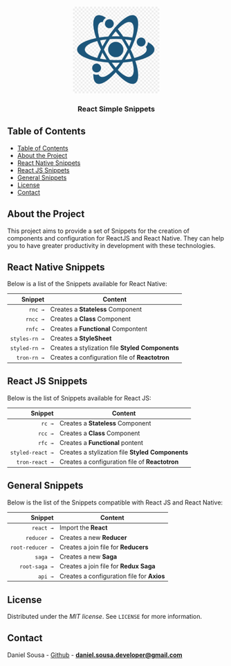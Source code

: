 <br />
<p align="center">
 <a href="https://instagram.com/danielsousadev">
    <img src="assets/simple.jpg" alt="Simple Snippets" width="200px">
  </a>
        <h3 align="center">React Simple Snippets</h3>
</p>

## Table of Contents

- [Table of Contents](#table-of-contents)
- [About the Project](#about-the-project)
- [React Native Snippets](#react-native-snippets)
- [React JS Snippets](#react-js-snippets)
- [General Snippets](#general-snippets)
- [License](#license)
- [Contact](#contact)

## About the Project

This project aims to provide a set of Snippets for the creation of components and configuration for ReactJS and React Native. They can help you to have greater productivity in development with these technologies.



## React Native Snippets 

Below is a list of the Snippets available for React Native:

|                 Snippet | Content                                                                       |
| ----------------------: | ----------------------------------------------------------------------------- |
|                 `rnc →` | Creates a **Stateless** Component                                             |
|                `rncc →` | Creates a **Class** Component                                                 |
|                `rnfc →` | Creates a **Functional** Compontent                                           |
|           `styles-rn →` | Creates a **StyleSheet**                                                      |
|           `styled-rn →` | Creates a stylization file **Styled Components**                              |
|             `tron-rn →` | Creates a configuration file of **Reactotron**                                |



## React JS Snippets

Below is the list of Snippets available for React JS:

|                 Snippet | Content                                                                       |
| ----------------------: | ----------------------------------------------------------------------------- |
|                  `rc →` | Creates a **Stateless** Component                                             |
|                 `rcc →` | Creates a **Class** Component                                                 |
|                 `rfc →` | Creates a **Functional** pontent                                              |
|        `styled-react →` | Creates a stylization file **Styled Components**                              |
|          `tron-react →` | Creates a configuration file of **Reactotron**                                |


## General Snippets 

Below is the list of the Snippets compatible with React JS and React Native:

|                 Snippet  | Content                                                                      |
| ----------------------:  | -----------------------------------------------------------------------------|
|               `react →`  | Import the **React**                                                         |
|             `reducer →`  | Creates a new **Reducer**                                                    |
|        `root-reducer →`  | Creates a join file for **Reducers**                                         |
|                `saga →`  | Creates a new **Saga**                                                       |
|           `root-saga →`  | Creates a join file for **Redux Saga**                                       |
|                 `api →`  | Creates a configuration file for **Axios**                                   |


## License

Distributed under the *MIT license*. See `LICENSE` for more information.


## Contact

Daniel Sousa - [Github](https://github.com/danielsousast) - **daniel.sousa.developer@gmail.com**